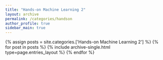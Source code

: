 ```yaml
---
title: "Hands-on Machine Learning 2"
layout: archive
permalink: /categories/handson
author_profile: true
sidebar_main: true
---
```


{% assign posts = site.categories.['Hands-on Machine Learning 2'] %}
{% for post in posts %} {% include archive-single.html type=page.entries_layout %} {% endfor %}